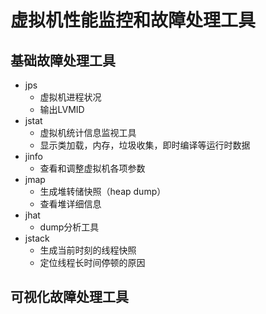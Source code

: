 # 虚拟机性能监控和故障处理工具

## 基础故障处理工具

- jps
    - 虚拟机进程状况
    - 输出LVMID
- jstat
    - 虚拟机统计信息监视工具
    - 显示类加载，内存，垃圾收集，即时编译等运行时数据
- jinfo
    - 查看和调整虚拟机各项参数
- jmap
    - 生成堆转储快照（heap dump）
    - 查看堆详细信息
- jhat
    - dump分析工具
- jstack
    - 生成当前时刻的线程快照
    - 定位线程长时间停顿的原因

## 可视化故障处理工具

